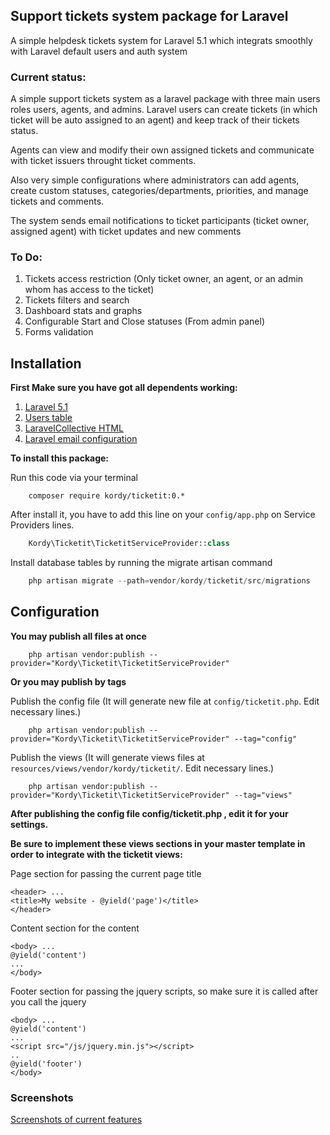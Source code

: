 ## Support tickets system package for Laravel
A simple helpdesk tickets system for Laravel 5.1 which integrats smoothly with Laravel default users and auth system

### Current status:
A simple support tickets system as a laravel package with three main users roles users, agents, and admins.
Laravel users can create tickets (in which ticket will be auto assigned to an agent) and keep track of their tickets status.

Agents can view and modify their own assigned tickets and communicate with ticket issuers throught ticket comments.

Also very simple configurations where administrators can add agents, create custom statuses, categories/departments, priorities, and manage tickets and comments.

The system sends email notifications to ticket participants (ticket owner, assigned agent) with ticket updates and new comments

### To Do:
1. Tickets access restriction (Only ticket owner, an agent, or an admin whom has access to the ticket)
2. Tickets filters and search
3. Dashboard stats and graphs
4. Configurable Start and Close statuses (From admin panel)
5. Forms validation

## Installation
**First Make sure you have got all dependents working:**

1. [Laravel 5.1](http://laravel.com/docs/5.1#installation)
2. [Users table](http://laravel.com/docs/5.1/authentication)
3. [LaravelCollective HTML](http://laravelcollective.com/docs/5.1/html#installation)
4. [Laravel email configuration](http://laravel.com/docs/5.1/mail#sending-mail)

**To install this package:**

Run this code via your terminal
```shell
	composer require kordy/ticketit:0.*
```

After install it, you have to add this line on your `config/app.php` on Service Providers lines.
```php
	Kordy\Ticketit\TicketitServiceProvider::class
```

Install database tables by running the migrate artisan command 
```php
	php artisan migrate --path=vendor/kordy/ticketit/src/migrations
```

## Configuration
**You may publish all files at once**

```shell
	php artisan vendor:publish --provider="Kordy\Ticketit\TicketitServiceProvider"
```

**Or you may publish by tags**

Publish the config file (It will generate new file at `config/ticketit.php`. Edit necessary lines.)
```shell
	php artisan vendor:publish --provider="Kordy\Ticketit\TicketitServiceProvider" --tag="config"
```
Publish the views (It will generate views files at `resources/views/vendor/kordy/ticketit/`. Edit necessary lines.)
```shell
	php artisan vendor:publish --provider="Kordy\Ticketit\TicketitServiceProvider" --tag="views"
```

**After publishing the config file config/ticketit.php , edit it for your settings.**

**Be sure to implement these views sections in your master template in order to integrate with the ticketit views:**

Page section for passing the current page title
```blade
<header> ...
<title>My website - @yield('page')</title>
</header>
```
Content section for the content
```blade
<body> ...
@yield('content')
...
</body>
```

Footer section for passing the jquery scripts, so make sure it is called after you call the jquery
```blade
<body> ...
@yield('content')
...
<script src="/js/jquery.min.js"></script>
..
@yield('footer')
</body>
```

### Screenshots
[Screenshots of current features](https://github.com/thekordy/ticketit/issues/3)
